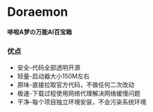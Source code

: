 # Doraemon

**哆啦A梦の万能AI百宝箱**

### 优点

- 安全-代码全部透明开源
- 轻量-启动器大小150M左右
- 原味-直接拉取官方代码，不做任何二次改动
- 极速-下载过程使用网络代理解决网络缓慢问题
- 干净-每个项目独立环境安装，不会污染系统环境
